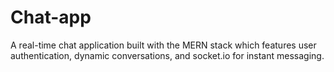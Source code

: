 # Chat-app
A real-time chat application built with the MERN stack which features user authentication, dynamic conversations, and socket.io for instant messaging.
